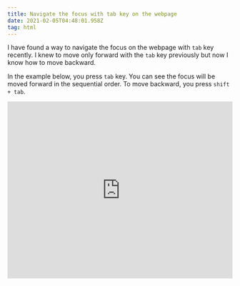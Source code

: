 ```yaml
---
title: Navigate the focus with tab key on the webpage
date: 2021-02-05T04:48:01.958Z
tag: html
---
```

I have found a way to navigate the focus on the webpage with `tab` key recently. I knew to move only forward with the `tab` key previously but now I know how to move backward.

In the example below, you press `tab` key. You can see the focus will be moved forward in the sequential order. To move backward, you press `shift + tab`.

<iframe height="397" style="width: 100%;" scrolling="no" title="dypxgrp" src="https://codepen.io/phongduong/embed/preview/dypxgrp?height=397&theme-id=dark&default-tab=html,result" frameborder="no" loading="lazy" allowtransparency="true" allowfullscreen="true">
  See the Pen <a href='https://codepen.io/phongduong/pen/dypxgrp'>dypxgrp</a> by Phong Duong
  (<a href='https://codepen.io/phongduong'>@phongduong</a>) on <a href='https://codepen.io'>CodePen</a>.
</iframe>